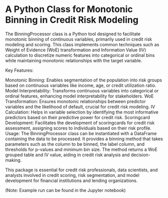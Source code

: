 # A Python Class for Monotonic Binning in Credit Risk Modeling

The BinningProcessor class is a Python tool designed to facilitate monotonic binning of continuous variables, primarily used in credit risk modeling and scoring. This class implements common techniques such as Weight of Evidence (WoE) transformation and Information Value (IV) calculation to discretize numeric features into categorical or ordinal bins while maintaining monotonic relationships with the target variable.

Key Features:

Monotonic Binning: Enables segmentation of the population into risk groups based on continuous variables like income, age, or credit utilization ratio.
Model Interpretability: Transforms continuous variables into categorical or ordinal features, enhancing model interpretability for stakeholders.
WoE Transformation: Ensures monotonic relationships between predictor variables and the likelihood of default, crucial for credit risk modeling.
IV Calculation: Helps in variable selection by identifying the most informative predictors based on their predictive power for credit risk.
Scoringcard Development: Facilitates the development of scoringcards for credit risk assessment, assigning scores to individuals based on their risk profile.
Usage:
The BinningProcessor class can be instantiated with a DataFrame containing the data to be processed. It provides a binning method that takes parameters such as the column to be binned, the label column, and thresholds for p-values and minimum bin size. The method returns a WoE grouped table and IV value, aiding in credit risk analysis and decision-making.

This package is essential for credit risk professionals, data scientists, and analysts involved in credit scoring, risk segmentation, and model development for financial institutions and lending organizations.

(Note: Example run can be found in the Jupyter notebook)
